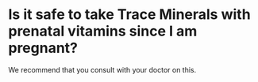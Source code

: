 # Is it safe to take Trace Minerals with prenatal vitamins since I am pregnant?

We recommend that you consult with your doctor on this.